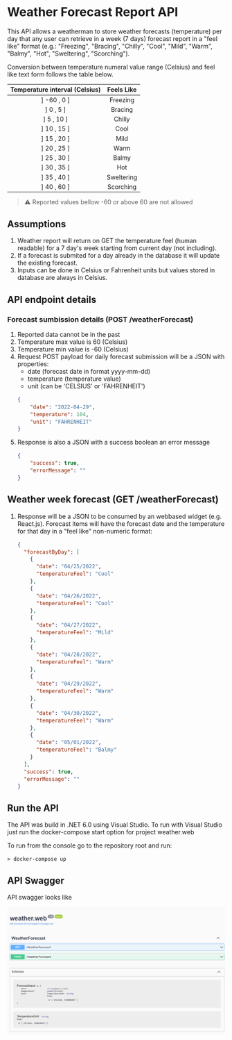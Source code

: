 # Weather Forecast Report API

This API allows a weatherman to store weather forecasts (temperature) per day that any user can retrieve in a week (7 days) forecast report in a "feel like" format (e.g.:  "Freezing", 
"Bracing", "Chilly", "Cool", "Mild", 
"Warm", "Balmy", "Hot", "Sweltering", 
"Scorching").

Conversion between temperature numeral value range (Celsius) and feel like text form follows the table below.

| Temperature interval (Celsius) | Feels Like |
|:------------------------------:|:----------:|
|          \] -60 , 0 \]         | Freezing   |
|          \] 0 , 5 \]           | Bracing    |
|          \] 5 , 10 \]          | Chilly     |
|          \] 10 , 15 \]         | Cool       |
|          \] 15 , 20 \]         | Mild       |
|          \] 20 , 25 \]         | Warm       |
|          \] 25 , 30 \]         | Balmy      |
|          \] 30 , 35 \]         | Hot        |
|          \] 35 , 40 \]         | Sweltering |
|          \] 40 , 60 \]         | Scorching  |

> :warning: Reported values bellow -60 or above 60 are not allowed


## Assumptions

1. Weather report will return on GET the temperature feel (human readable) for a 7 day's week starting from current day (not including).
2. If a forecast is submited for a day already in the database it will update the existing forecast.
3. Inputs can be done in Celsius or Fahrenheit units but values stored in database are always in Celsius.
 
## API endpoint details 
### Forecast sumbission details (POST /weatherForecast)

1. Reported data cannot be in the past
2. Temperature max value is 60 (Celsius)
3. Temperature min value is -60 (Celsius)
4. Request POST payload for daily forecast submission will be a JSON with properties:
    * date (forecast date in format yyyy-mm-dd)
    * temperature (temperature value)
    * unit (can be 'CELSIUS' or 'FAHRENHEIT')
    ```json
    {
        "date": "2022-04-29",
        "temperature": 104,
        "unit": "FAHRENHEIT"
    }
    ```
5. Response is also a JSON with a success boolean an error message
    ```json
    {
        "success": true,
        "errorMessage": ""
    }
    ```

## Weather week forecast (GET /weatherForecast)

1. Response will be a JSON to be consumed by an webbased widget (e.g. React.js). Forecast items will have the forecast date and the temperature for that day in a "feel like" non-numeric format: 
    ```json
    {
      "forecastByDay": [
        {
          "date": "04/25/2022",
          "temperatureFeel": "Cool"
        },
        {
          "date": "04/26/2022",
          "temperatureFeel": "Cool"
        },
        {
          "date": "04/27/2022",
          "temperatureFeel": "Mild"
        },
        {
          "date": "04/28/2022",
          "temperatureFeel": "Warm"
        },
        {
          "date": "04/29/2022",
          "temperatureFeel": "Warm"
        },
        {
          "date": "04/30/2022",
          "temperatureFeel": "Warm"
        },
        {
          "date": "05/01/2022",
          "temperatureFeel": "Balmy"
        }
      ],
      "success": true,
      "errorMessage": ""
    }
    ```

## Run the API
The API was build in .NET 6.0 using Visual Studio. To run with Visual Studio just run the docker-compose start option for project weather.web

To run from the console go to the repository root and run:
```
> docker-compose up
```

## API Swagger

API swagger looks like

![Demo-Api](swagger-ui.png)